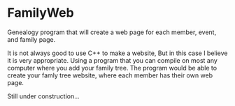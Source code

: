 # FamilyWeb
Genealogy program that will create a web page for each member, event, and family page.

It is not always good to use C++ to make a website, But in this case I believe it is very appropriate.
Using a program that you can compile on most any computer where you add your family tree. The program would be able to create your famly tree website, where each member has their own web page. 

Still under construction...

